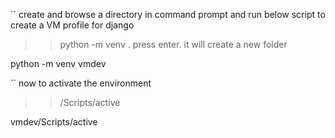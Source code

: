 `` create and browse a directory in command prompt and run below script to create a VM profile for django 
>> python -m venv <vm profile name>. press enter. it will create a new folder

python -m venv vmdev

`` now to activate the environment 
>> <env name>/Scripts/active

  vmdev/Scripts/active
  
